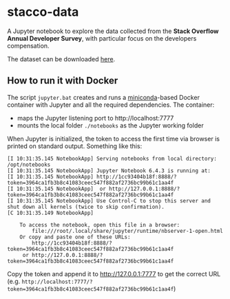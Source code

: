 # stacco-data

A Jupyter notebook to explore the data collected from the **Stack Overflow Annual Developer Survey**, with particular focus on the developers compensation. 

The dataset can be downloaded [here](https://insights.stackoverflow.com/survey).

## How to run it with Docker
The script `jupyter.bat` creates and runs a [miniconda](https://docs.conda.io/en/latest/miniconda.html)-based Docker container with Jupyter and all the required dependencies. The container:
- maps the Jupyter listening port to http://localhost:7777
- mounts the local folder `./notebooks` as the Jupyter working folder

When  Jupyter is initialized, the token to access the first time via browser is printed on standard output. Something like this:
```text
[I 10:31:35.145 NotebookApp] Serving notebooks from local directory: /opt/notebooks
[I 10:31:35.145 NotebookApp] Jupyter Notebook 6.4.3 is running at:
[I 10:31:35.145 NotebookApp] http://1cc93404b18f:8888/?token=3964ca1fb3b8c41083ceec547f882af2736bc99b61c1aa4f
[I 10:31:35.145 NotebookApp]  or http://127.0.0.1:8888/?token=3964ca1fb3b8c41083ceec547f882af2736bc99b61c1aa4f
[I 10:31:35.145 NotebookApp] Use Control-C to stop this server and shut down all kernels (twice to skip confirmation).
[C 10:31:35.149 NotebookApp]

    To access the notebook, open this file in a browser:
        file:///root/.local/share/jupyter/runtime/nbserver-1-open.html
    Or copy and paste one of these URLs:
        http://1cc93404b18f:8888/?token=3964ca1fb3b8c41083ceec547f882af2736bc99b61c1aa4f
     or http://127.0.0.1:8888/?token=3964ca1fb3b8c41083ceec547f882af2736bc99b61c1aa4f
```
Copy the token and append it to http://127.0.0.1:7777 to get the correct URL (e.g. `http://localhost:7777/?token=3964ca1fb3b8c41083ceec547f882af2736bc99b61c1aa4f`)

